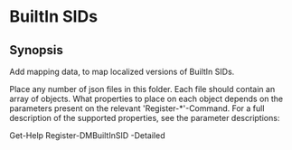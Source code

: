 ﻿# BuiltIn SIDs

## Synopsis

Add mapping data, to map localized versions of BuiltIn SIDs.

Place any number of json files in this folder.
Each file should contain an array of objects.
What properties to place on each object depends on the parameters present on the relevant 'Register-*'-Command.
For a full description of the supported properties, see the parameter descriptions:

  Get-Help Register-DMBuiltInSID -Detailed
